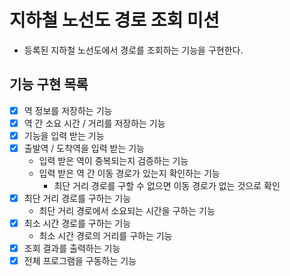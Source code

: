 # 지하철 노선도 경로 조회 미션
- 등록된 지하철 노선도에서 경로를 조회하는 기능을 구현한다.


## 기능 구현 목록

- [x] 역 정보를 저장하는 기능
- [x] 역 간 소요 시간 / 거리를 저장하는 기능
- [x] 기능을 입력 받는 기능
- [x] 출발역 / 도착역을 입력 받는 기능
  * 입력 받은 역이 중복되는지 검증하는 기능
  * 입력 받은 역 간 이동 경로가 있는지 확인하는 기능
    * 최단 거리 경로를 구할 수 없으면 이동 경로가 없는 것으로 확인 
- [x] 최단 거리 경로를 구하는 기능
  * 최단 거리 경로에서 소요되는 시간을 구하는 기능
- [x] 최소 시간 경로를 구하는 기능
  * 최소 시간 경로의 거리를 구하는 기능
- [x] 조회 결과를 출력하는 기능
- [x] 전체 프로그램을 구동하는 기능